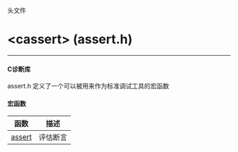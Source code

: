 头文件  
# \<cassert\> (assert.h)

---

#### C诊断库

assert.h 定义了一个可以被用来作为标准调试工具的宏函数


#### 宏函数


函数                 | 描述
-------------------- | -------
[assert](assert.md)  | 评估断言

